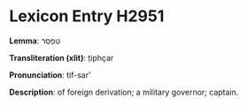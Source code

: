 # Lexicon Entry H2951

**Lemma**: טִפְסַר

**Transliteration (xlit)**: ṭiphçar

**Pronunciation**: tif-sar'

**Description**:
of foreign derivation; a military governor; captain.
